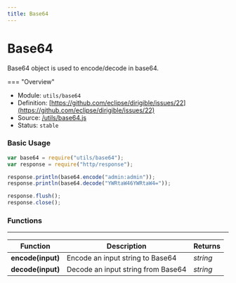 ```yaml
---
title: Base64
---
```


Base64
===

Base64 object is used to encode/decode in base64.

=== "Overview"
- Module: `utils/base64`
- Definition: [https://github.com/eclipse/dirigible/issues/22](https://github.com/eclipse/dirigible/issues/22)
- Source: [/utils/base64.js](https://github.com/eclipse/dirigible/blob/master/components/api-utils/src/main/resources/META-INF/dirigible/utils/base64.js)
- Status: `stable`

### Basic Usage

```javascript
var base64 = require("utils/base64");
var response = require("http/response");

response.println(base64.encode("admin:admin"));
response.println(base64.decode("YWRtaW46YWRtaW4="));

response.flush();
response.close();
```

### Functions

---

Function     | Description | Returns
------------ | ----------- | --------
**encode(input)**   | Encode an input string to Base64 | *string*
**decode(input)**   | Decode an input string from Base64 | *string*
